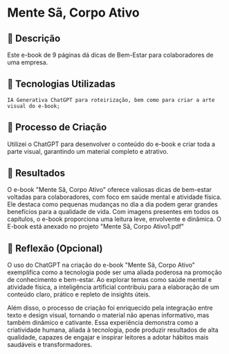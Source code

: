 # Mente Sã, Corpo Ativo

## 📒 Descrição
Este e-book de 9 páginas dá dicas de Bem-Estar para colaboradores de uma empresa.

## 🤖 Tecnologias Utilizadas

    IA Generativa ChatGPT para roteirização, bem como para criar a arte visual do e-book;

## 🧐 Processo de Criação
Utilizei o ChatGPT para desenvolver o conteúdo do e-book e criar toda a parte visual, garantindo um material completo e atrativo.

## 🚀 Resultados
O e-book "Mente Sã, Corpo Ativo" oferece valiosas dicas de bem-estar voltadas para colaboradores, com foco em saúde mental e atividade física. Ele destaca como pequenas mudanças no dia a dia podem gerar grandes benefícios para a qualidade de vida. Com imagens presentes em todos os capítulos, o e-book proporciona uma leitura leve, envolvente e dinâmica.
O E-book está anexado no projeto "Mente Sã, Corpo Ativo1.pdf"

## 💭 Reflexão (Opcional)
O uso do ChatGPT na criação do e-book "Mente Sã, Corpo Ativo" exemplifica como a tecnologia pode ser uma aliada poderosa na promoção de conhecimento e bem-estar. Ao explorar temas como saúde mental e atividade física, a inteligência artificial contribuiu para a elaboração de um conteúdo claro, prático e repleto de insights úteis.

Além disso, o processo de criação foi enriquecido pela integração entre texto e design visual, tornando o material não apenas informativo, mas também dinâmico e cativante. Essa experiência demonstra como a criatividade humana, aliada à tecnologia, pode produzir resultados de alta qualidade, capazes de engajar e inspirar leitores a adotar hábitos mais saudáveis e transformadores.
